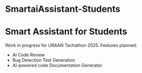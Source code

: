 # SmartaiAssistant-Students
# Smart Assistant for Students
Work in progress for URAAN Techathon 2025. 
Features planned: 
- AI Code Review
- Bug Detection Test Generation
- AI-powered code Documentation Generator

